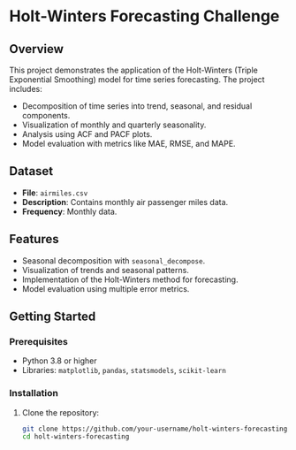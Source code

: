 # Holt-Winters Forecasting Challenge

## Overview
This project demonstrates the application of the Holt-Winters (Triple Exponential Smoothing) model for time series forecasting. The project includes:
- Decomposition of time series into trend, seasonal, and residual components.
- Visualization of monthly and quarterly seasonality.
- Analysis using ACF and PACF plots.
- Model evaluation with metrics like MAE, RMSE, and MAPE.

## Dataset
- **File**: `airmiles.csv`
- **Description**: Contains monthly air passenger miles data.
- **Frequency**: Monthly data.

## Features
- Seasonal decomposition with `seasonal_decompose`.
- Visualization of trends and seasonal patterns.
- Implementation of the Holt-Winters method for forecasting.
- Model evaluation using multiple error metrics.

## Getting Started
### Prerequisites
- Python 3.8 or higher
- Libraries: `matplotlib`, `pandas`, `statsmodels`, `scikit-learn`

### Installation
1. Clone the repository:
   ```bash
   git clone https://github.com/your-username/holt-winters-forecasting.git
   cd holt-winters-forecasting
